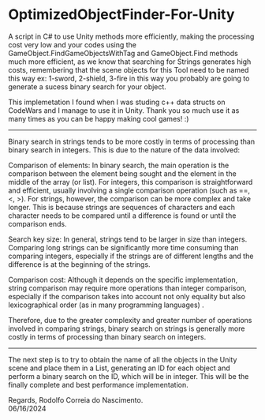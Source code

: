 # OptimizedObjectFinder-For-Unity
A script in C# to use Unity methods more efficiently, making the processing cost very low and your codes using the GameObject.FindGameObjectsWithTag and GameObject.Find methods much more efficient, as we know that searching for Strings generates high costs, remembering that the scene objects for this Tool need to be named this way ex: 1-sword, 2-shield, 3-fire in this way you probably are going to generate a sucess binary search for your object.

This implemetation I found when I was studing c++ data structs on CodeWars and I manage to use it in Unity. Thank you so much use it as many times as you can be happy making cool games! :)

-----------------------------------------------------------------------------------------------------------------------------------------------------------------------------------------------------------------------------------------------------
Binary search in strings tends to be more costly in terms of processing than binary search in integers. This is due to the nature of the data involved:

Comparison of elements: In binary search, the main operation is the comparison between the element being sought and the element in the middle of the array (or list). For integers, this comparison is straightforward and efficient, usually involving a single comparison operation (such as ==, <, >). For strings, however, the comparison can be more complex and take longer. This is because strings are sequences of characters and each character needs to be compared until a difference is found or until the comparison ends.

Search key size: In general, strings tend to be larger in size than integers. Comparing long strings can be significantly more time consuming than comparing integers, especially if the strings are of different lengths and the difference is at the beginning of the strings.

Comparison cost: Although it depends on the specific implementation, string comparison may require more operations than integer comparison, especially if the comparison takes into account not only equality but also lexicographical order (as in many programming languages) .

Therefore, due to the greater complexity and greater number of operations involved in comparing strings, binary search on strings is generally more costly in terms of processing than binary search on integers.

-----------------------------------------------------------------------------------------------------------------------------------------------------------------------------------------------------------------------------------------------------
The next step is to try to obtain the name of all the objects in the Unity scene and place them in a List, generating an ID for each object and perform a binary search on the ID, which will be in integer. This will be the finally complete and best performance implementation.

Regards, Rodolfo Correia do Nascimento.  
06/16/2024
